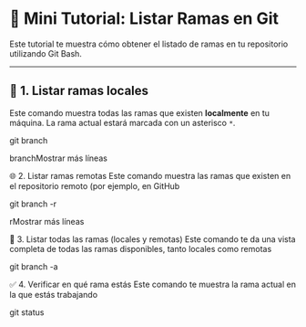 # 🌿 Mini Tutorial: Listar Ramas en Git

Este tutorial te muestra cómo obtener el listado de ramas en tu repositorio utilizando Git Bash.

---

## 📂 1. Listar ramas locales

Este comando muestra todas las ramas que existen **localmente** en tu máquina. La rama actual estará marcada con un asterisco `*`.


git branch

branchMostrar más líneas

🌐 2. Listar ramas remotas
Este comando muestra las ramas que existen en el repositorio remoto (por ejemplo, en GitHub

git branch -r

rMostrar más líneas

🧭 3. Listar todas las ramas (locales y remotas)
Este comando te da una vista completa de todas las ramas disponibles, tanto locales como remotas

git branch -a

✅ 4. Verificar en qué rama estás
Este comando te muestra la rama actual en la que estás trabajando

git status
